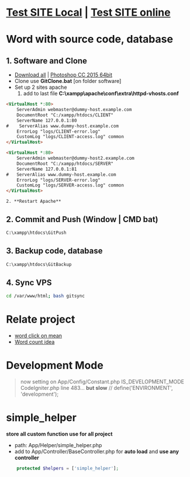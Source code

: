 # [Test SITE Local](http://localhost/)  |   [Test SITE online](http://52.185.134.172/)
# Word with source code, database
## 1. Software and Clone
- [Download all](https://drive.google.com/uc?id=19mnxLJYh9Aw2pcZ--FrjyhyOcA1bczrZ&export=download)  |   [Photoshop CC 2015 64bit](https://drive.google.com/uc?id=1d0b1FFqzVlqmArztTldSASrrSJ9PYoP1&export=download)
- Clone use **GitClone.bat** [on folder software]
- Set up 2 sites apache
    1. add to last file **C:\xampp\apache\conf\extra\httpd-vhosts.conf**
```html
<VirtualHost *:80>
    ServerAdmin webmaster@dummy-host.example.com
    DocumentRoot "C:/xampp/htdocs/CLIENT"
    ServerName 127.0.0.1:80
#    ServerAlias www.dummy-host.example.com
    ErrorLog "logs/CLIENT-error.log"
    CustomLog "logs/CLIENT-access.log" common
</VirtualHost>

<VirtualHost *:80>
    ServerAdmin webmaster@dummy-host2.example.com
    DocumentRoot "C:/xampp/htdocs/SERVER"
    ServerName 127.0.0.1:81
#   ServerAlias www.dummy-host.example.com
    ErrorLog "logs/SERVER-error.log"
    CustomLog "logs/SERVER-access.log" common
</VirtualHost>
```
    2. **Restart Apache**
## 2. Commit and Push (Window | CMD bat)
```bat
C:\xampp\htdocs\GitPush
```
## 3. Backup code, database
```bat
C:\xampp\htdocs\GitBackup
```
## 4. Sync VPS
```bash
cd /var/www/html; bash gitsync
```
# Relate project
- [word click on mean](https://github.com/dilaccode/word)
- [Word count idea](https://github.com/quangcongvn/word-count)

# Development Mode
> now setting on App/Config/Constant.php IS_DEVELOPMENT_MODE
CodeIgniter.php line 483... **but slow**
// define('ENVIRONMENT', 'development');

# simple_helper
**store all custom function use for all project**
- path: App/Helper/simple_helper.php
- add to  App/Controller/BaseController.php for **auto load** and **use any controller**
```php
    protected $helpers = ['simple_helper'];
```
